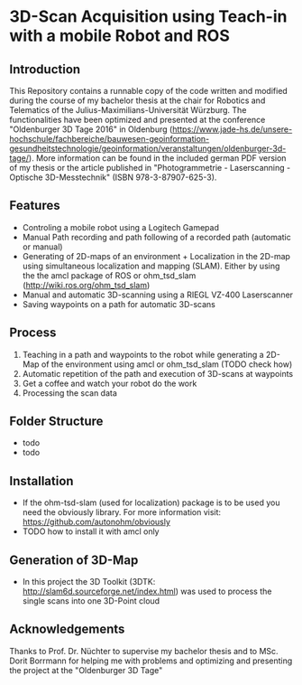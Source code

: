 # 3D-Scan Acquisition using Teach-in with a mobile Robot and ROS

## Introduction

This Repository contains a runnable copy of the code written and modified during the course of my bachelor thesis at the chair for Robotics and Telematics of the Julius-Maximilians-Universität Würzburg. The functionalities have been optimized and presented at the conference "Oldenburger 3D Tage 2016" in Oldenburg (https://www.jade-hs.de/unsere-hochschule/fachbereiche/bauwesen-geoinformation-gesundheitstechnologie/geoinformation/veranstaltungen/oldenburger-3d-tage/). More information can be found in the included german PDF version of my thesis or the article published in "Photogrammetrie - Laserscanning - Optische 3D-Messtechnik" (ISBN 978-3-87907-625-3).

## Features
- Controling a mobile robot using a Logitech Gamepad
- Manual Path recording and path following of a recorded path (automatic or manual)
- Generating of 2D-maps of an environment + Localization in the 2D-map using simultaneous localization and mapping (SLAM). Either by using the the amcl package of ROS or ohm_tsd_slam (http://wiki.ros.org/ohm_tsd_slam)
- Manual and automatic 3D-scanning using a RIEGL VZ-400 Laserscanner
- Saving waypoints on a path for automatic 3D-scans

## Process
  1. Teaching in a path and waypoints to the robot while generating a 2D-Map of the environment using amcl or ohm_tsd_slam (TODO check how)
  2. Automatic repetition of the path and execution of 3D-scans at waypoints
  3. Get a coffee and watch your robot do the work
  4. Processing the scan data
  
## Folder Structure
  - todo
  - todo
  
## Installation
  - If the ohm-tsd-slam (used for localization) package is to be used you need the obviously library. For more information visit: https://github.com/autonohm/obviously
  - TODO how to install it with amcl only
  
## Generation of 3D-Map
  - In this project the 3D Toolkit (3DTK: http://slam6d.sourceforge.net/index.html) was used to process the single scans into one 3D-Point cloud

## Acknowledgements
Thanks to Prof. Dr. Nüchter to supervise my bachelor thesis and to MSc. Dorit Borrmann for helping me with problems and optimizing and presenting the project at the "Oldenburger 3D Tage"

